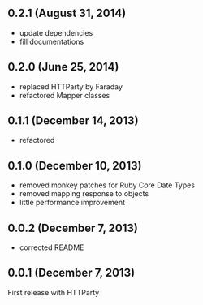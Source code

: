 ## 0.2.1 (August 31, 2014)

  - update dependencies
  - fill documentations

## 0.2.0 (June 25, 2014)

  - replaced HTTParty by Faraday
  - refactored Mapper classes

## 0.1.1 (December 14, 2013)

  - refactored

## 0.1.0 (December 10, 2013)

  - removed monkey patches for Ruby Core Date Types
  - removed mapping response to objects
  - little performance improvement

## 0.0.2 (December 7, 2013)

  - corrected README

## 0.0.1 (December 7, 2013)

First release with HTTParty